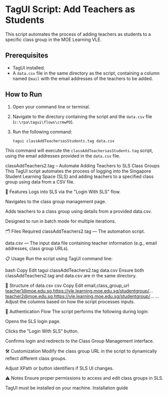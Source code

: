 # TagUI Script: Add Teachers as Students

This script automates the process of adding teachers as students to a specific class group in the MOE Learning VLE.

## Prerequisites

- TagUI installed.
- A `data.csv` file in the same directory as the script, containing a column named `Email` with the email addresses of the teachers to be added.

## How to Run

1. Open your command line or terminal.
2. Navigate to the directory containing the script and the `data.csv` file (`c:\rpa\tagui\flows\crmwPD`).
3. Run the following command:

   ```bash
   tagui classAddTeachersasStudents.tag data.csv
   ```

This command will execute the `classAddTeachersasStudents.tag` script, using the email addresses provided in the `data.csv` file.

classAddTeachers2.tag – Automate Adding Teachers to SLS Class Groups
This TagUI script automates the process of logging into the Singapore Student Learning Space (SLS) and adding teachers to a specified class group using data from a CSV file.

📌 Features
Logs into SLS via the "Login With SLS" flow.

Navigates to the class group management page.

Adds teachers to a class group using details from a provided data.csv.

Designed to run in batch mode for multiple iterations.

🗂️ Files Required
classAddTeachers2.tag — The automation script.

data.csv — The input data file containing teacher information (e.g., email addresses, class group URLs).

📋 Usage
Run the script using TagUI command line:

bash
Copy
Edit
tagui classAddTeachers2.tag data.csv
Ensure both classAddTeachers2.tag and data.csv are in the same directory.

📑 Structure of data.csv
csv
Copy
Edit
email,class_group_url
teacher1@moe.edu.sg,https://vle.learning.moe.edu.sg/studentgroup/...
teacher2@moe.edu.sg,https://vle.learning.moe.edu.sg/studentgroup/...
...
Adjust the columns based on how the script processes inputs.

🔐 Authentication Flow
The script performs the following during login:

Opens the SLS login page.

Clicks the "Login With SLS" button.

Confirms login and redirects to the Class Group Management interface.

🛠️ Customization
Modify the class group URL in the script to dynamically reflect different class groups.

Adjust XPath or button identifiers if SLS UI changes.

⚠️ Notes
Ensure proper permissions to access and edit class groups in SLS.

TagUI must be installed on your machine. Installation guide

